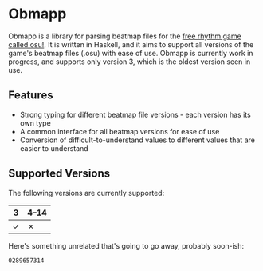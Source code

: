 # Obmapp

Obmapp is a library for parsing beatmap files for the
[free rhythm game called osu!][osu]. It is written in Haskell, and it aims to
support all versions of the game's beatmap files (.osu) with ease of use. Obmapp
is currently work in progress, and supports only version 3, which is the oldest
version seen in use.

## Features

- Strong typing for different beatmap file versions - each version has its own
  type
- A common interface for all beatmap versions for ease of use
- Conversion of difficult-to-understand values to different values that are
  easier to understand

## Supported Versions

The following versions are currently supported:

 3 | 4–14
---|------
 ✓ |  ✗

Here's something unrelated that's going to go away, probably soon-ish:
```
0289657314
```

[osu]: https://osu.ppy.sh/
